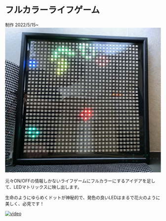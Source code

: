 # フルカラーライフゲーム
制作 2022/5/15~
![参考画像](/img/pic1.jpg)

元々ON/OFFの情報しかないライフゲームにフルカラーにするアイデアを足して、LEDマトリックスに映し出します。

生命のようにゆらめくドットが神秘的で、発色の良いLEDはまるで花火のように美しく、必見です！


[![video](https://img.youtube.com/vi/L6M5b7wfIgE/0.jpg)](https://www.youtube.com/watch?v=L6M5b7wfIgE)
